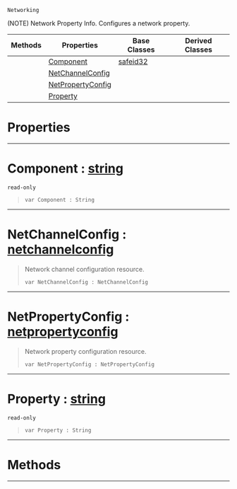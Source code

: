  `Networking`

(NOTE) Network Property Info. Configures a network property.

|Methods|Properties|Base Classes|Derived Classes|
|---|---|---|---|
| |[ Component](https://github.com/ZilchEngine/ZilchDocs/blob/master/code_reference/class_reference/netpropertyinfo.markdown#component-zilch-engine-do)|[safeid32](https://github.com/ZilchEngine/ZilchDocs/blob/master/code_reference/class_reference/safeid32.markdown)| |
| |[ NetChannelConfig](https://github.com/ZilchEngine/ZilchDocs/blob/master/code_reference/class_reference/netpropertyinfo.markdown#netchannelconfig-zilch-en)| | |
| |[ NetPropertyConfig](https://github.com/ZilchEngine/ZilchDocs/blob/master/code_reference/class_reference/netpropertyinfo.markdown#netpropertyconfig-zilch-e)| | |
| |[ Property](https://github.com/ZilchEngine/ZilchDocs/blob/master/code_reference/class_reference/netpropertyinfo.markdown#property-zilch-engine-doc)| | |


 #  Properties


---  
 #  Component : [string](https://github.com/ZilchEngine/ZilchDocs/blob/master/code_reference/nada_base_types/string.markdown)

 `read-only`

> 
> ``` lang=cpp, name=Nada
> var Component : String


---  
 #  NetChannelConfig : [netchannelconfig](https://github.com/ZilchEngine/ZilchDocs/blob/master/code_reference/class_reference/netchannelconfig.markdown)

> Network channel configuration resource.
> ``` lang=cpp, name=Nada
> var NetChannelConfig : NetChannelConfig


---  
 #  NetPropertyConfig : [netpropertyconfig](https://github.com/ZilchEngine/ZilchDocs/blob/master/code_reference/class_reference/netpropertyconfig.markdown)

> Network property configuration resource.
> ``` lang=cpp, name=Nada
> var NetPropertyConfig : NetPropertyConfig


---  
 #  Property : [string](https://github.com/ZilchEngine/ZilchDocs/blob/master/code_reference/nada_base_types/string.markdown)

 `read-only`

> 
> ``` lang=cpp, name=Nada
> var Property : String


---  
 #  Methods


---  
 

 